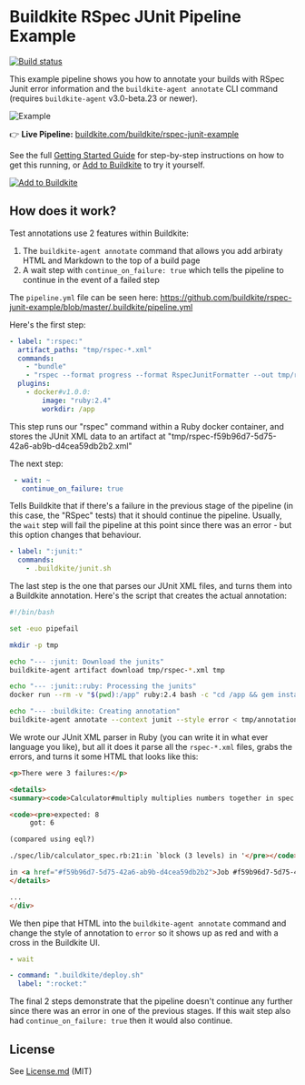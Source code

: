 # Buildkite RSpec JUnit Pipeline Example

[![Build status](https://badge.buildkite.com/aab023f2f33ab06766ed6236bc40caf0df1d9448e4f590d0ee.svg?branch=main)](https://buildkite.com/buildkite/rspec-junit-example)

This example pipeline shows you how to annotate your builds with RSpec Junit error information and the `buildkite-agent annotate` CLI command (requires `buildkite-agent` v3.0-beta.23 or newer).

![Example](screenshot.png)

👉 **Live Pipeline:** [buildkite.com/buildkite/rspec-junit-example](https://buildkite.com/buildkite/rspec-junit-example)

See the full [Getting Started Guide](https://buildkite.com/docs/guides/getting-started) for step-by-step instructions on how to get this running, or [Add to Buildkite](https://buildkite.com/new) to try it yourself.

[![Add to Buildkite](https://buildkite.com/button.svg)](https://buildkite.com/new)
## How does it work?

Test annotations use 2 features within Buildkite:

1. The `buildkite-agent annotate` command that allows you add arbiraty HTML and
   Markdown to the top of a build page
2. A wait step with `continue_on_failure: true` which tells the pipeline to
   continue in the event of a failed step

The `pipeline.yml` file can be seen here:
https://github.com/buildkite/rspec-junit-example/blob/master/.buildkite/pipeline.yml

Here's the first step:

```yaml
- label: ":rspec:"
  artifact_paths: "tmp/rspec-*.xml"
  commands:
    - "bundle"
    - "rspec --format progress --format RspecJunitFormatter --out tmp/rspec-$BUILDKITE_JOB_ID.xml"
  plugins:
    - docker#v1.0.0:
        image: "ruby:2.4"
        workdir: /app
```

This step runs our "rspec" command within a Ruby docker container, and stores
the JUnit XML data to an artifact at
"tmp/rspec-f59b96d7-5d75-42a6-ab9b-d4cea59db2b2.xml"

The next step:

```yaml
 - wait: ~
   continue_on_failure: true
```

Tells Buildkite that if there's a failure in the previous stage of the pipeline
(in this case, the "RSpec" tests) that it should continue the pipeline.
Usually, the `wait` step will fail the pipeline at this point since there was
an error - but this option changes that behaviour.

```yaml
- label: ":junit:"
  commands:
    - .buildkite/junit.sh
```

The last step is the one that parses our JUnit XML files, and turns them into a
Buildkite annotation. Here's the script that creates the actual annotation:

```bash
#!/bin/bash

set -euo pipefail

mkdir -p tmp

echo "--- :junit: Download the junits"
buildkite-agent artifact download tmp/rspec-*.xml tmp

echo "--- :junit::ruby: Processing the junits"
docker run --rm -v "$(pwd):/app" ruby:2.4 bash -c "cd /app && gem install nokogiri --quiet --silent && ruby /app/.buildkite/lib/junit.rb /app/tmp/*.xml" > tmp/annotation.md

echo "--- :buildkite: Creating annotation"
buildkite-agent annotate --context junit --style error < tmp/annotation.md
```

We wrote our JUnit XML parser in Ruby (you can write it in what ever language
you like), but all it does it parse all the `rspec-*.xml` files, grabs the
errors, and turns it some HTML that looks like this:

```html
<p>There were 3 failures:</p>

<details>
<summary><code>Calculator#multiply multiplies numbers together in spec.lib.calculator_spec</code></summary>

<code><pre>expected: 8
     got: 6

(compared using eql?)

./spec/lib/calculator_spec.rb:21:in `block (3 levels) in '</pre></code>

in <a href="#f59b96d7-5d75-42a6-ab9b-d4cea59db2b2">Job #f59b96d7-5d75-42a6-ab9b-d4cea59db2b2</a>
</details>

...
</div>
```

We then pipe that HTML into the `buildkite-agent annotate` command and change
the style of annotation to `error` so it shows up as red and with a cross in
the Buildkite UI.


```yaml
- wait

- command: ".buildkite/deploy.sh"
  label: ":rocket:"
```

The final 2 steps demonstrate that the pipeline doesn't continue any further
since there was an error in one of the previous stages. If this wait step also
had `continue_on_failure: true` then it would also continue.

## License

See [License.md](License.md) (MIT)
